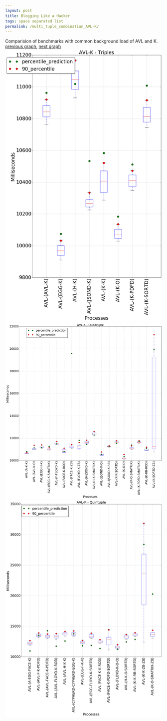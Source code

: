 ```yaml
---
layout: post
title: Blogging Like a Hacker
tags: space separated list
permalink: /multi_tuple_combination_AVL-K/
---
```


Comparision of benchmarks with common background load of AVL and K.
[previous graph](../multi_tuple_combination_AVL-JSOND/), [next graph](../multi_tuple_combination_AVL-O/)
![graph figure](./images/triple/AVL/AVL-K_box.png)![graph figure](./images/quadruple/AVL/AVL-K_box.png)![graph figure](./images/quintuple/AVL/AVL-K_box.png)